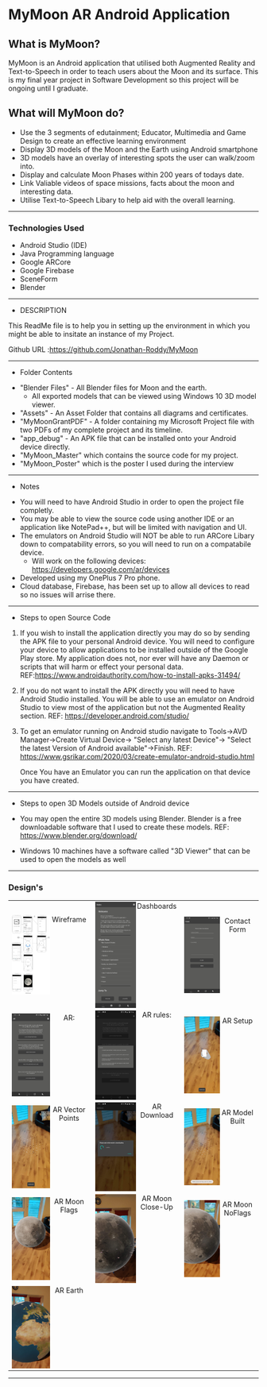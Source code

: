 # MyMoon AR Android Application

## What is MyMoon?
MyMoon is an Android application that utilised both Augmented Reality and Text-to-Speech in order to teach users about the Moon and its surface. This is my final year project in Software Development so this project will be ongoing until I graduate.


## What will MyMoon do?
- Use the 3 segments of edutainment; Educator, Multimedia and Game Design to create an effective learning environment
- Display 3D models of the Moon and the Earth using Android smartphone
- 3D models have an overlay of interesting spots the user can walk/zoom into.
- Display and calculate Moon Phases within 200 years of todays date.
- Link Valiable videos of space missions, facts about the moon and interesting data.
- Utilise Text-to-Speech Libary to help aid with the overall learning.

***
### Technologies Used

+ Android Studio (IDE) 
+ Java Programming language
+ Google ARCore 
+ Google Firebase
+ SceneForm
+ Blender

***
+   DESCRIPTION                                                  

This ReadMe file is to help you in setting up the environment 
in which you might be able to insitate an instance of my Project.

Github URL :https://github.com/Jonathan-Roddy/MyMoon
 
 ***
+   Folder Contents                                             

- "Blender Files" - All Blender files for Moon and the earth.
	- All exported models that can be viewed using Windows 10 3D 
	  model viewer.
- "Assets" - An Asset Folder that contains all diagrams and 
  certificates.
- "MyMoonGrantPDF" - A folder containing my Microsoft Project 
  file with two PDFs of my complete project and its timeline.
- "app_debug" - An APK file that can be installed onto your 
  Android device directly.
- "MyMoon_Master" which contains the source code for my project.
- "MyMoon_Poster" which is the poster I used during the 
   interview
 
***
+   Notes                                                  

- You will need to have Android Studio in order to open the 
  project file completly.
- You may be able to view the source code using another IDE or 
  an application like NotePad++, but will be limited with 
  navigation and UI.
- The emulators on Android Studio will NOT be able to run 
  ARCore Libary down to compatability errors, so you will need 
  to run on a compatabile device.
	- Will work on the following devices:
		https://developers.google.com/ar/devices
- Developed using my OnePlus 7 Pro phone.
- Cloud database, Firebase, has been set up to allow all devices
  to read so no issues will arrise there.
  
***  
+   Steps to open Source Code                                 

1) If you wish to install the application directly you may do 
   so by sending the APK file to your personal Android device. 
   You will need to configure your device to allow 
   applications to be installed outside of the Google Play 
   store. My application does not, nor ever will have any 
   Daemon or scripts that will harm or effect your personal 
   data. 
REF:https://www.androidauthority.com/how-to-install-apks-31494/

2) If you do not want to install the APK directly you will need 
   to have Android Studio installed. You will be able to use 
   an emulator on Android Studio to view most of the 
   application but not the Augmented Reality section.
REF: https://developer.android.com/studio/
   
3) To get an emulator running on Android studio navigate to 
   Tools->AVD Manager->Create Virtual Device->
   "Select any latest Device"->
   "Select the latest Version of Android available"->Finish.
REF: https://www.gsrikar.com/2020/03/create-emulator-android-studio.html
  
   Once You have an Emulator you can run the application on 
   that device you have created.
 
 ***
 
+   Steps to open 3D Models outside of Android device         

 - You may open the entire 3D models using Blender. Blender is 
   a free downloadable software that I used to create these 
   models.
REF: https://www.blender.org/download/

 - Windows 10 machines have a software called "3D Viewer" that 
   can be used to open the models as well

***

### Design's

| | | |
|:-------------------------:|:-------------------------:|:-------------------------:|
|<img src="https://github.com/Jonathan-Roddy/MyMoon/blob/master/Assets/Moon_DrawIO.png" align="left" height="50%" width="50%" >  Wireframe|  <img src="https://github.com/Jonathan-Roddy/MyMoon/blob/master/Assets/Images/Dashboard.jpg " align="left" height="50%" width="50%" > Dashboards |<img src="https://github.com/Jonathan-Roddy/MyMoon/blob/master/Assets/Images/Contact%20Form.jpg" align="left" height="50%" width="50%" > Contact Form |
|<img src="https://github.com/Jonathan-Roddy/MyMoon/blob/master/Assets/Images/AR.jpg" align="left" height="50%" width="50%" > AR:  |  <img src="https://github.com/Jonathan-Roddy/MyMoon/blob/master/Assets/Images/AR%20rules.jpg" align="left" height="50%" width="50%" > AR rules:|<img src="https://github.com/Jonathan-Roddy/MyMoon/blob/master/Assets/Images/AR%20Setup.jpg" align="left" height="50%" width="50%" > AR Setup|
|<img src="https://github.com/Jonathan-Roddy/MyMoon/blob/master/Assets/Images/AR%20Vector%20Points.jpg" align="left" height="50%" width="50%" > AR Vector Points |  <img src="https://github.com/Jonathan-Roddy/MyMoon/blob/master/Assets/Images/AR%20Download.jpg" align="left" height="50%" width="50%" > AR Download |<img src="https://github.com/Jonathan-Roddy/MyMoon/blob/master/Assets/Images/AR%20Model%20Built.jpg" align="left" height="50%" width="50%" > AR Model Built|
|<img src="https://github.com/Jonathan-Roddy/MyMoon/blob/master/Assets/Images/AR%20Moon%20Flags.jpg" align="left" height="50%" width="50%" > AR Moon Flags |  <img src="https://github.com/Jonathan-Roddy/MyMoon/blob/master/Assets/Images/AR%20Moon%20Close-Up.jpg" align="left" height="50%" width="50%" > AR Moon Close-Up |<img src="https://github.com/Jonathan-Roddy/MyMoon/blob/master/Assets/Images/AR%20Moon%20NoFlags.jpg" align="left" height="50%" width="50%" > AR Moon NoFlags|
|<img src="https://github.com/Jonathan-Roddy/MyMoon/blob/master/Assets/Images/AR%20Earth.jpg" align="left" height="50%" width="50%" > AR Earth |||

***
